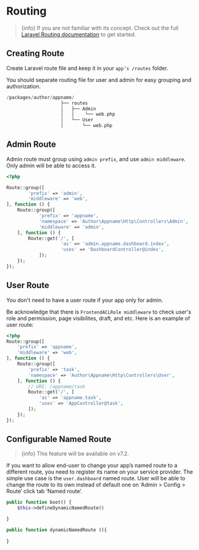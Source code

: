 # Routing

> {info} If you are not familiar with its concept. Check out the full [Laravel Routing documentation](https://laravel.com/docs/master/routing) to get started. 

## Creating Route

Create Laravel route file and keep it in your `app’s /routes` folder. 

You should separate routing file for user and admin for easy grouping and authorization. 

```php
/packages/author/appname/
                    ├── routes
                    │   ├── Admin
                    │   │    └── web.php
                    │   └── User
                    │       └── web.php
```

## Admin Route 

Admin route must group using `admin prefix`, and use `admin middleware`. Only admin will be able to access it. 

```php
<?php

Route::group([
        'prefix' => 'admin',
        'middleware' => 'web',
], function () {
    Route::group([
            'prefix' => 'appname',
            'namespace' => 'Author\Appname\Http\Controllers\Admin',
            'middleware' => 'admin',
    ], function () {
        Route::get('/', [
                    'as' => 'admin.appname.dashboard.index',
                    'uses' => 'DashboardController@index',
            ]);
    });
});
```
 ## User Route 

You don't need to have a user route if your app only for admin. 

Be acknowledge that there is `FrontendACLRole middleware` to check user's role and permission, page visibilites, draft, and etc. Here is an example of user route:

```php
<?php
Route::group([
    'prefix' => 'appname',
    'middleware' => 'web',
], function () {
    Route::group([
        'prefix' => 'task',
        'namespace' => 'Author\Appname\Http\Controllers\User',
    ], function () {
        // URI: /appname/task
        Route::get('/', [
            'as' => 'appname.task',
            'uses' => 'AppController@task',
        ]);
    });
});
```

## Configurable Named Route

> {info} This feature will be available on v7.2.

If you want to allow end-user to change your app’s named route to a different route, you need to register its name on your service provider. The simple use case is the `user.dashboard` named route. User will be able to change the route to its own instead of default one on ‘Admin > Config > Route’ click tab ‘Named route‘. 

```php
public function boot() { 
    $this->defineDynamicNamedRoute()  

} 

public function dynamicNamedRoute (){ 
    
} 
```